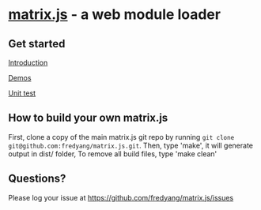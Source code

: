 [matrix.js](http://code.semanticsworks.com/matrix.js/doc/introduction.html) - a web module loader
==================================================

Get started
---------------------------------------
<a href="http://code.semanticsworks.com/matrix.js/doc/introduction.html">Introduction</a>

<a href="http://code.semanticsworks.com/matrix.js/sample/index.html">Demos</a>

<a href="http://code.semanticsworks.com/matrix.js/test/index.html">Unit test</a>


How to build your own matrix.js
----------------------------

First, clone a copy of the main matrix.js git repo by running `git clone git@github.com:fredyang/matrix.js.git`.
Then, type 'make', it will generate output in dist/ folder,
To remove all build files, type 'make clean'


Questions?
----------
Please log your issue at https://github.com/fredyang/matrix.js/issues